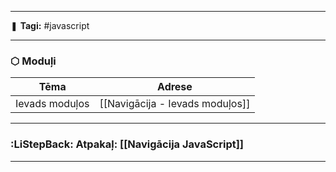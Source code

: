 ___

❚ **Tagi:** #javascript 

---
### ⬡ Moduļi

| Tēma           | Adrese                          |
| -------------- | ------------------------------- |
| Ievads moduļos | [[Navigācija - Ievads moduļos]] |

---
### :LiStepBack: Atpakaļ: [[Navigācija JavaScript]]

___